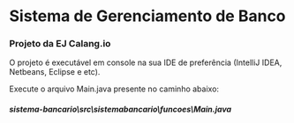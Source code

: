# Sistema de Gerenciamento de Banco
### Projeto da EJ Calang.io

O projeto é executável em console na sua IDE de preferência (IntelliJ IDEA, Netbeans, Eclipse e etc).

Execute o arquivo Main.java presente no caminho abaixo:

##### sistema-bancario\src\sistemabancario\funcoes\Main.java